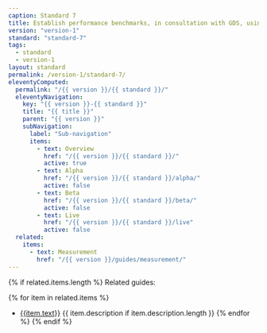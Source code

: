 ```yaml
---
caption: Standard 7
title: Establish performance benchmarks, in consultation with GDS, using the 4 key performance indicators (KPIs) defined in the manual, against which the service will be measured.
version: "version-1"
standard: "standard-7"
tags:
  - standard
  - version-1
layout: standard
permalink: /version-1/standard-7/
eleventyComputed:
  permalink: "/{{ version }}/{{ standard }}/"
  eleventyNavigation:
    key: "{{ version }}-{{ standard }}"
    title: "{{ title }}"
    parent: "{{ version }}"
    subNavigation:
      label: "Sub-navigation"
      items:
        - text: Overview
          href: "/{{ version }}/{{ standard }}/"
          active: true
        - text: Alpha
          href: "/{{ version }}/{{ standard }}/alpha/"
          active: false
        - text: Beta
          href: "/{{ version }}/{{ standard }}/beta/"
          active: false
        - text: Live
          href: "/{{ version }}/{{ standard }}/live"
          active: false
  related:
    items:
      - text: Measurement
        href: "/{{ version }}/guides/measurement/"
---
```


{% if related.items.length %}
Related guides:

{% for item in related.items %}
- [{{item.text}}]({{item.href}})
  {{ item.description if item.description.length }}
{% endfor %}
{% endif %}
